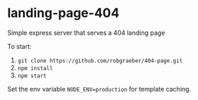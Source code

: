 # landing-page-404
Simple express server that serves a 404 landing page

To start:  
1. `git clone https://github.com/robgraeber/404-page.git`  
2. `npm install`  
3. `npm start`  

Set the env variable `NODE_ENV=production` for template caching.
